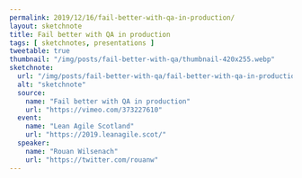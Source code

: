 ```yaml
---
permalink: 2019/12/16/fail-better-with-qa-in-production/
layout: sketchnote
title: Fail better with QA in production
tags: [ sketchnotes, presentations ]
tweetable: true
thumbnail: "/img/posts/fail-better-with-qa/thumbnail-420x255.webp"
sketchnote:
  url: "/img/posts/fail-better-with-qa/fail-better-with-qa-in-production.webp"
  alt: "sketchnote"
  source:
    name: "Fail better with QA in production"
    url: "https://vimeo.com/373227610"
  event:
    name: "Lean Agile Scotland"
    url: "https://2019.leanagile.scot/"
  speaker:
    name: "Rouan Wilsenach"
    url: "https://twitter.com/rouanw"
---
```

